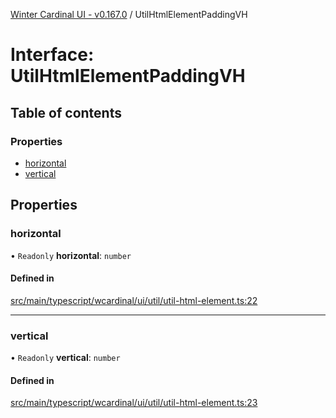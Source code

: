 [Winter Cardinal UI - v0.167.0](../index.md) / UtilHtmlElementPaddingVH

# Interface: UtilHtmlElementPaddingVH

## Table of contents

### Properties

- [horizontal](UtilHtmlElementPaddingVH.md#horizontal)
- [vertical](UtilHtmlElementPaddingVH.md#vertical)

## Properties

### horizontal

• `Readonly` **horizontal**: `number`

#### Defined in

[src/main/typescript/wcardinal/ui/util/util-html-element.ts:22](https://github.com/winter-cardinal/winter-cardinal-ui/blob/v0.167.0/src/main/typescript/wcardinal/ui/util/util-html-element.ts#L22)

___

### vertical

• `Readonly` **vertical**: `number`

#### Defined in

[src/main/typescript/wcardinal/ui/util/util-html-element.ts:23](https://github.com/winter-cardinal/winter-cardinal-ui/blob/v0.167.0/src/main/typescript/wcardinal/ui/util/util-html-element.ts#L23)
